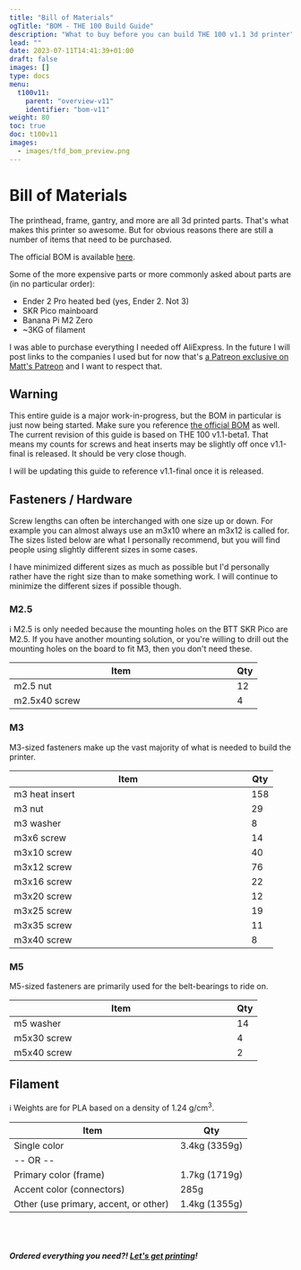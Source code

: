 ```yaml
---
title: "Bill of Materials"
ogTitle: "BOM - THE 100 Build Guide"
description: "What to buy before you can build THE 100 v1.1 3d printer"
lead: ""
date: 2023-07-11T14:41:39+01:00
draft: false
images: []
type: docs
menu:
  t100v11:
    parent: "overview-v11"
    identifier: "bom-v11"
weight: 80
toc: true
doc: t100v11
images: 
  - images/tfd_bom_preview.png
---
```

# Bill of Materials

The printhead, frame, gantry, and more are all 3d printed parts. That's what makes this printer so awesome. But for obvious reasons there are still a number of items that need to be purchased. 

The official BOM is available <a href="https://docs.google.com/spreadsheets/d/1e5dhm4ck-dtci_GDkMuuwxgp788YJ5hdL6JvRKvF1Zc/edit#gid=0">here</a>. 

Some of the more expensive parts or more commonly asked about parts are (in no particular order):

  * Ender 2 Pro heated bed (yes, Ender 2. Not 3)
  * SKR Pico mainboard
  * Banana Pi M2 Zero
  * ~3KG of filament

I was able to purchase everything I needed off AliExpress. In the future I will post links to the companies I used but for now that's <a href="https://www.patreon.com/The100">a Patreon exclusive on Matt's Patreon</a> and I want to respect that.

## Warning
This entire guide is a major work-in-progress, but the BOM in particular is just now being started. Make sure you reference <a href="https://docs.google.com/spreadsheets/d/1e5dhm4ck-dtci_GDkMuuwxgp788YJ5hdL6JvRKvF1Zc/edit#gid=0">the official BOM</a> as well. The current revision of this guide is based on THE 100 v1.1-beta1. That means my counts for screws and heat inserts may be slightly off once v1.1-final is released. It should be very close though.

I will be updating this guide to reference v1.1-final once it is released.

## Fasteners / Hardware
Screw lengths can often be interchanged with one size up or down. For example you can almost always use an m3x10 where an m3x12 is called for. The sizes listed below are what I personally recommend, but you will find people using slightly different sizes in some cases. 

I have minimized different sizes as much as possible but I'd personally rather have the right size than to make something work. I will continue to minimize the different sizes if possible though.

### M2.5
ℹ️ M2.5 is only needed because the mounting holes on the BTT SKR Pico are M2.5. If you have another mounting solution, or you're willing to drill out the mounting holes on the board to fit M3, then you don't need these.
<div class="bd">
  <table class="table table-striped table-hover no-margin">
    <thead>
      <tr>
        <th scope="col">Item</th>
        <th scope="col" width="10%">Qty</th>
      </tr>
    </thead>
    <tbody>
      <tr> <td>m2.5 nut</td> <td>12</td> </tr>
      <tr> <td>m2.5x40 screw</td> <td>4</td> </tr>
    </tbody>
  </table>
</div>

### M3
M3-sized fasteners make up the vast majority of what is needed to build the printer. 
<div class="bd">
  <table class="table table-striped table-hover no-margin">
    <thead>
      <tr>
        <th scope="col">Item</th>
        <th scope="col" width="10%">Qty</th>
      </tr>
    </thead>
    <tbody>
      <tr> <td>m3 heat insert</td> <td>158</td> </tr>
      <tr> <td>m3 nut</td> <td>29</td> </tr>
      <tr> <td>m3 washer</td> <td>8</td> </tr>
      <tr> <td>m3x6 screw</td> <td>14</td> </tr>
      <tr> <td>m3x10 screw</td> <td>40</td> </tr>
      <tr> <td>m3x12 screw</td> <td>76</td> </tr>
      <tr> <td>m3x16 screw</td> <td>22</td> </tr>
      <tr> <td>m3x20 screw</td> <td>12</td> </tr>
      <tr> <td>m3x25 screw</td> <td>19</td> </tr>
      <tr> <td>m3x35 screw</td> <td>11</td> </tr>
      <tr> <td>m3x40 screw</td> <td>8</td> </tr>
    </tbody>
  </table>
</div>

### M5
M5-sized fasteners are primarily used for the belt-bearings to ride on. 
<div class="bd">
  <table class="table table-striped table-hover no-margin">
    <thead>
      <tr>
        <th scope="col">Item</th>
        <th scope="col" width="10%">Qty</th>
      </tr>
    </thead>
    <tbody>
      <tr> <td>m5 washer</td> <td>14</td> </tr>
      <tr> <td>m5x30 screw</td> <td>4</td> </tr>
      <tr> <td>m5x40 screw</td> <td>2</td> </tr>
    </tbody>
  </table>
</div>


## Filament
ℹ️ Weights are for PLA based on a density of 1.24 g/cm<sup>3</sup>.
<div class="bd">
  <table class="table table-striped table-hover no-margin">
    <thead>
      <tr>
        <th scope="col">Item</th>
        <th scope="col" width="30%">Qty</th>
      </tr>
    </thead>
    <tbody>
      <tr> <td>Single color</td> <td>3.4kg (3359g)</td> </tr>
      <tr> <td>-- OR --</td> <td></td> </tr>
      <tr> <td>Primary color (frame)</td> <td>1.7kg (1719g)</td> </tr>
      <tr> <td>Accent color (connectors)</td> <td>285g</td> </tr>
      <tr> <td>Other (use primary, accent, or other)</td> <td>1.4kg (1355g)</td> </tr>
    </tbody>
  </table>
</div>
<br><br>

##### Ordered everything you need?! <a href="/t100/1.1/printing-guide/toolhead/">Let's get printing</a>!